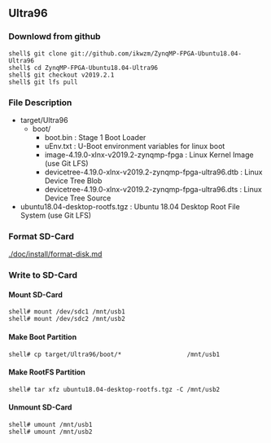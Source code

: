 ## Ultra96

### Downlowd from github

```console
shell$ git clone git://github.com/ikwzm/ZynqMP-FPGA-Ubuntu18.04-Ultra96
shell$ cd ZynqMP-FPGA-Ubuntu18.04-Ultra96
shell$ git checkout v2019.2.1
shell$ git lfs pull
```

### File Description

 * target/Ultra96
   + boot/
     - boot.bin                                                    : Stage 1 Boot Loader
     - uEnv.txt                                                    : U-Boot environment variables for linux boot
     - image-4.19.0-xlnx-v2019.2-zynqmp-fpga                       : Linux Kernel Image       (use Git LFS)
     - devicetree-4.19.0-xlnx-v2019.2-zynqmp-fpga-ultra96.dtb      : Linux Device Tree Blob   
     - devicetree-4.19.0-xlnx-v2019.2-zynqmp-fpga-ultra96.dts      : Linux Device Tree Source
 * ubuntu18.04-desktop-rootfs.tgz                                  : Ubuntu 18.04 Desktop Root File System (use Git LFS)
 
### Format SD-Card

[./doc/install/format-disk.md](format-disk.md)

### Write to SD-Card

#### Mount SD-Card

```console
shell# mount /dev/sdc1 /mnt/usb1
shell# mount /dev/sdc2 /mnt/usb2
```
#### Make Boot Partition

```console
shell# cp target/Ultra96/boot/*                  /mnt/usb1
```

#### Make RootFS Partition

```console
shell# tar xfz ubuntu18.04-desktop-rootfs.tgz -C /mnt/usb2
```

#### Unmount SD-Card

```console
shell# umount /mnt/usb1
shell# umount /mnt/usb2
```


